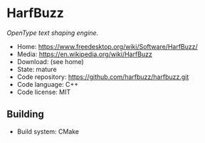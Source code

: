 # HarfBuzz

_OpenType text shaping engine._

- Home: https://www.freedesktop.org/wiki/Software/HarfBuzz/
- Media: https://en.wikipedia.org/wiki/HarfBuzz
- Download: (see home)
- State: mature
- Code repository: https://github.com/harfbuzz/harfbuzz.git
- Code language: C++
- Code license: MIT

## Building

- Build system: CMake

